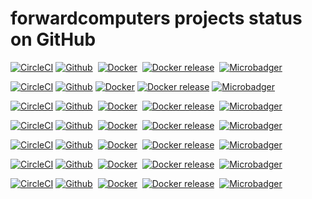 # forwardcomputers projects status on GitHub

[![CircleCI](https://circleci.com/gh/forwardcomputers/audacity.svg?style=svg)](https://circleci.com/gh/forwardcomputers/audacity)
[![Github](https://img.shields.io/badge/Github-forwardcomputers/audacity-orange.svg?label=&logo=github)](https://github.com/forwardcomputers/audacity)&nbsp;
[![Docker](https://img.shields.io/badge/Docker_hub-forwardcomputers/audacity-blue.svg?label=&logo=docker)](https://hub.docker.com/r/forwardcomputers/audacity)&nbsp;
[![Docker release](https://img.shields.io/badge/dynamic/json.svg?query=$.results.0.name&label=latest%20tag&url=https://registry.hub.docker.com/v2/repositories/forwardcomputers/audacity/tags)](https://hub.docker.com/r/forwardcomputers/audacity)&nbsp;
[![Microbadger](https://images.microbadger.com/badges/image/forwardcomputers/audacity.svg)](http://microbadger.com/images/forwardcomputers/audacity "Image size")

[![CircleCI](https://circleci.com/gh/forwardcomputers/chrome.svg?style=svg)](https://circleci.com/gh/forwardcomputers/chrome)
[![Github](https://img.shields.io/badge/Github-forwardcomputers/chrome-orange.svg?label=&logo=github)](https://github.com/forwardcomputers/chrome)
[![Docker](https://img.shields.io/badge/Docker_hub-forwardcomputers/chrome-blue.svg?label=&logo=docker)](https://registry.hub.docker.com/u/forwardcomputers/chrome/)
[![Docker release](https://img.shields.io/badge/dynamic/json.svg?query=$.results.0.name&label=latest%20tag&url=https://registry.hub.docker.com/v2/repositories/forwardcomputers/chrome/tags)](https://hub.docker.com/r/forwardcomputers/chrome)
[![Microbadger](https://images.microbadger.com/badges/image/forwardcomputers/chrome.svg)](http://microbadger.com/images/forwardcomputers/chrome "Image size")

[![CircleCI](https://circleci.com/gh/forwardcomputers/firefox.svg?style=svg)](https://circleci.com/gh/forwardcomputers/firefox)
[![Github](https://img.shields.io/badge/Github-forwardcomputers/firefox-orange.svg?label=&logo=github)](https://github.com/forwardcomputers/firefox)&nbsp;
[![Docker](https://img.shields.io/badge/Docker_hub-forwardcomputers/firefox-blue.svg?label=&logo=docker)](https://hub.docker.com/r/forwardcomputers/firefox)&nbsp;
[![Docker release](https://img.shields.io/badge/dynamic/json.svg?query=$.results.0.name&label=latest%20tag&url=https://registry.hub.docker.com/v2/repositories/forwardcomputers/firefox/tags)](https://hub.docker.com/r/forwardcomputers/firefox)&nbsp;
[![Microbadger](https://images.microbadger.com/badges/image/forwardcomputers/firefox.svg)](http://microbadger.com/images/forwardcomputers/firefox "Image size")

[![CircleCI](https://circleci.com/gh/forwardcomputers/firefox-esr.svg?style=svg)](https://circleci.com/gh/forwardcomputers/firefox-esr)
[![Github](https://img.shields.io/badge/Github-forwardcomputers/firefox&ndash;esr-orange.svg?label=&logo=github)](https://github.com/forwardcomputers/firefox-esr)&nbsp;
[![Docker](https://img.shields.io/badge/Docker_hub-forwardcomputers/firefox&ndash;esr-blue.svg?label=&logo=docker)](https://hub.docker.com/r/forwardcomputers/firefox-esr)&nbsp;
[![Docker release](https://img.shields.io/badge/dynamic/json.svg?query=$.results.0.name&label=latest%20tag&url=https://registry.hub.docker.com/v2/repositories/forwardcomputers/firefox-esr/tags)](https://hub.docker.com/r/forwardcomputers/firefox-esr)&nbsp;
[![Microbadger](https://images.microbadger.com/badges/image/forwardcomputers/firefox-esr.svg)](http://microbadger.com/images/forwardcomputers/firefox-esr "Image size")

[![CircleCI](https://circleci.com/gh/forwardcomputers/inkscape.svg?style=svg)](https://circleci.com/gh/forwardcomputers/inkscape)
[![Github](https://img.shields.io/badge/Github-forwardcomputers/inkscape-orange.svg?label=&logo=github)](https://github.com/forwardcomputers/inkscape)&nbsp;
[![Docker](https://img.shields.io/badge/Docker_hub-forwardcomputers/inkscape-blue.svg?label=&logo=docker)](https://hub.docker.com/r/forwardcomputers/inkscape)&nbsp;
[![Docker release](https://img.shields.io/badge/dynamic/json.svg?query=$.results.0.name&label=latest%20tag&url=https://registry.hub.docker.com/v2/repositories/forwardcomputers/inkscape/tags)](https://hub.docker.com/r/forwardcomputers/inkscape)&nbsp;
[![Microbadger](https://images.microbadger.com/badges/image/forwardcomputers/inkscape.svg)](http://microbadger.com/images/forwardcomputers/inkscape "Image size")

[![CircleCI](https://circleci.com/gh/forwardcomputers/shotcut.svg?style=svg)](https://circleci.com/gh/forwardcomputers/shotcut)
[![Github](https://img.shields.io/badge/Github-forwardcomputers/shotcut-orange.svg?label=&logo=github)](https://github.com/forwardcomputers/shotcut)&nbsp;
[![Docker](https://img.shields.io/badge/Docker_hub-forwardcomputers/shotcut-blue.svg?label=&logo=docker)](https://hub.docker.com/r/forwardcomputers/shotcut)&nbsp;
[![Docker release](https://img.shields.io/badge/dynamic/json.svg?query=$.results.0.name&label=latest%20tag&url=https://registry.hub.docker.com/v2/repositories/forwardcomputers/shotcut/tags)](https://hub.docker.com/r/forwardcomputers/shotcut)&nbsp;
[![Microbadger](https://images.microbadger.com/badges/image/forwardcomputers/shotcut.svg)](http://microbadger.com/images/forwardcomputers/shotcut "Image size")

[![CircleCI](https://circleci.com/gh/forwardcomputers/firefox.svg?style=svg)](https://circleci.com/gh/forwardcomputers/torbrowser)
[![Github](https://img.shields.io/badge/Github-forwardcomputers/torbrowser-orange.svg?label=&logo=github)](https://github.com/forwardcomputers/torbrowser)&nbsp;
[![Docker](https://img.shields.io/badge/Docker_hub-forwardcomputers/torbrowser-blue.svg?label=&logo=docker)](https://hub.docker.com/r/forwardcomputers/torbrowser)&nbsp;
[![Docker release](https://img.shields.io/badge/dynamic/json.svg?query=$.results.0.name&label=latest%20tag&url=https://registry.hub.docker.com/v2/repositories/forwardcomputers/torbrowser/tags)](https://hub.docker.com/r/forwardcomputers/torbrowser)&nbsp;
[![Microbadger](https://images.microbadger.com/badges/image/forwardcomputers/torbrowser.svg)](http://microbadger.com/images/forwardcomputers/torbrowser "Image size")